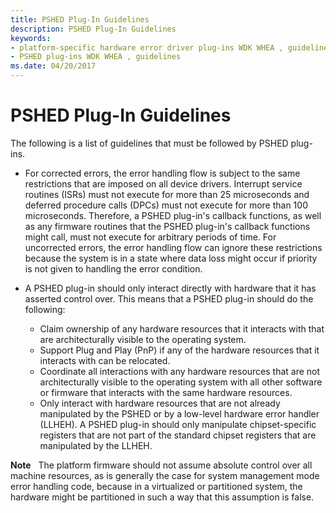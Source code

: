 ```yaml
---
title: PSHED Plug-In Guidelines
description: PSHED Plug-In Guidelines
keywords:
- platform-specific hardware error driver plug-ins WDK WHEA , guidelines
- PSHED plug-ins WDK WHEA , guidelines
ms.date: 04/20/2017
---
```


# PSHED Plug-In Guidelines


The following is a list of guidelines that must be followed by PSHED plug-ins.

-   For corrected errors, the error handling flow is subject to the same restrictions that are imposed on all device drivers. Interrupt service routines (ISRs) must not execute for more than 25 microseconds and deferred procedure calls (DPCs) must not execute for more than 100 microseconds. Therefore, a PSHED plug-in's callback functions, as well as any firmware routines that the PSHED plug-in's callback functions might call, must not execute for arbitrary periods of time. For uncorrected errors, the error handling flow can ignore these restrictions because the system is in a state where data loss might occur if priority is not given to handling the error condition.

-   A PSHED plug-in should only interact directly with hardware that it has asserted control over. This means that a PSHED plug-in should do the following:
    -   Claim ownership of any hardware resources that it interacts with that are architecturally visible to the operating system.
    -   Support Plug and Play (PnP) if any of the hardware resources that it interacts with can be relocated.
    -   Coordinate all interactions with any hardware resources that are not architecturally visible to the operating system with all other software or firmware that interacts with the same hardware resources.
    -   Only interact with hardware resources that are not already manipulated by the PSHED or by a low-level hardware error handler (LLHEH). A PSHED plug-in should only manipulate chipset-specific registers that are not part of the standard chipset registers that are manipulated by the LLHEH.

**Note**   The platform firmware should not assume absolute control over all machine resources, as is generally the case for system management mode error handling code, because in a virtualized or partitioned system, the hardware might be partitioned in such a way that this assumption is false.

 

 

 




